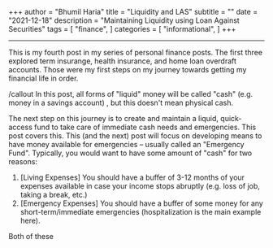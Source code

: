 +++
author = "Bhumil Haria"
title = "Liquidity and LAS"
subtitle = ""
date = "2021-12-18"
description = "Maintaining Liquidity using Loan Against Securities"
tags = [
    "finance",
]
categories = [
    "informational",
]
+++

---

This is my fourth post in my series of personal finance posts. The first three explored term insurange, health insurance, and home loan overdraft accounts. Those were my first steps on my journey towards getting my financial life in order.

/callout
In this post, all forms of "liquid" money will be called "cash" (e.g. money in a savings account) , but this doesn't mean physical cash.


The next step on this journey is to create and maintain a liquid, quick-access fund to take care of immediate cash needs and emergencies. This post covers this. This (and the next) post will focus on developing means to have money available for emergencies – usually called an "Emergency Fund". Typically, you would want to have some amount of "cash" for two reasons:
1. [Living Expenses] You should have a buffer of 3-12 months of your expenses available in case your income stops abruptly (e.g. loss of job, taking a break, etc.)
2. [Emergency Expenses] You should have a buffer of some money for any short-term/immediate emergencies (hospitalization is the main example here).


Both of these 